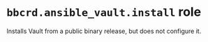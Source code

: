 `bbcrd.ansible_vault.install` role
==================================

Installs Vault from a public binary release, but does not configure it.
